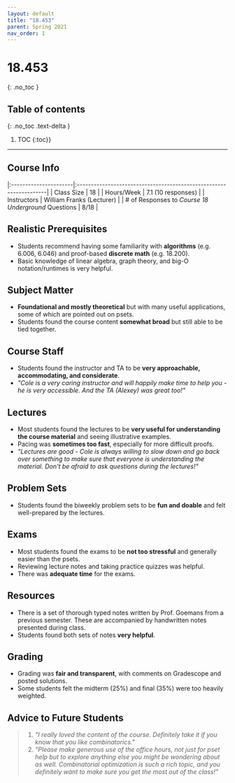 ```yaml
---
layout: default
title: "18.453"
parent: Spring 2021
nav_order: 1
---
```


# 18.453
{: .no_toc }

## Table of contents
{: .no_toc .text-delta }

1. TOC
{:toc}}

---

## Course Info

|:----------------------|:-------------------------------------------------------------------|
| Class Size | 18 |
| Hours/Week | 7.1 (10 responses) |
| Instructors | William Franks (Lecturer) |
| # of Responses to _Course 18 Underground_ Questions | 8/18 |

## Realistic Prerequisites

- Students recommend having some familiarity with **algorithms** (e.g. 6.006, 6.046) and proof-based **discrete math** (e.g. 18.200).
- Basic knowledge of linear algebra, graph theory, and big-O notation/runtimes is very helpful.

## Subject Matter

- **Foundational and mostly theoretical** but with many useful applications, some of which are pointed out on psets.
- Students found the course content **somewhat broad** but still able to be tied together.

## Course Staff

- Students found the instructor and TA to be **very approachable, accommodating, and considerate**.
- _"Cole is a very caring instructor and will happily make time to help you - he is very accessible. And the TA (Alexey) was great too!"_

## Lectures

- Most students found the lectures to be **very useful for understanding the course material** and seeing illustrative examples.
- Pacing was **sometimes too fast**, especially for more difficult proofs.
- _"Lectures are good - Cole is always willing to slow down and go back over something to make sure that everyone is understanding the material. Don't be afraid to ask questions during the lectures!"_

## Problem Sets

- Students found the biweekly problem sets to be **fun and doable** and felt well-prepared by the lectures.

## Exams

- Most students found the exams to be **not too stressful** and generally easier than the psets.
- Reviewing lecture notes and taking practice quizzes was helpful.
- There was **adequate time** for the exams.

## Resources

- There is a set of thorough typed notes written by Prof. Goemans from a previous semester. These are accompanied by handwritten notes presented during class.
- Students found both sets of notes **very helpful**.

## Grading

- Grading was **fair and transparent**, with comments on Gradescope and posted solutions.
- Some students felt the midterm (25%) and final (35%) were too heavily weighted.

## Advice to Future Students

> 1. _"I really loved the content of the course. Definitely take it if you know that you like combinatorics."_
> 2. _"Please make generous use of the office hours, not just for pset help but to explore anything else you might be wondering about as well. Combinatorial optimization is such a rich topic, and you definitely want to make sure you get the most out of the class!"_

<!-- ## Syllabus

Click [**here**](/assets/files/453_Syllabus_Spring2021.pdf) for a PDF of this course's syllabus. -->
